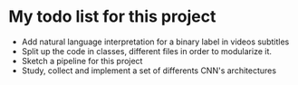 # My todo list for this project

* Add natural language interpretation for a binary label in videos subtitles
* Split up the code in classes, different files in order to modularize it. 
* Sketch a pipeline for this project 
* Study, collect and implement a set of differents CNN's architectures
